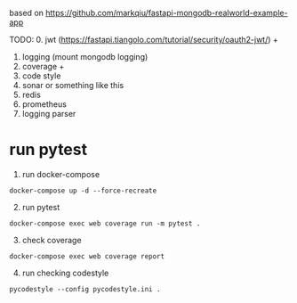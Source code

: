 based on https://github.com/markqiu/fastapi-mongodb-realworld-example-app

TODO:
0. jwt (https://fastapi.tiangolo.com/tutorial/security/oauth2-jwt/) +
1. logging (mount mongodb logging)
2. coverage +
3. code style
4. sonar or something like this
5. redis
6. prometheus
7. logging parser

# run pytest
1. run docker-compose
```shell
docker-compose up -d --force-recreate
```
2. run pytest
```shell
docker-compose exec web coverage run -m pytest .
```
3. check coverage
```shell
docker-compose exec web coverage report
```

4. run checking codestyle
```shell
pycodestyle --config pycodestyle.ini .
```